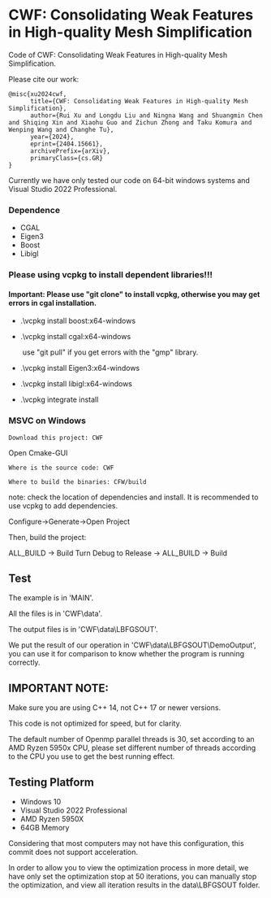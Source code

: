 # CWF: Consolidating Weak Features in High-quality Mesh Simplification

Code of CWF: Consolidating Weak Features in High-quality Mesh Simplification.

Please cite our work:
```
@misc{xu2024cwf,
      title={CWF: Consolidating Weak Features in High-quality Mesh Simplification}, 
      author={Rui Xu and Longdu Liu and Ningna Wang and Shuangmin Chen and Shiqing Xin and Xiaohu Guo and Zichun Zhong and Taku Komura and Wenping Wang and Changhe Tu},
      year={2024},
      eprint={2404.15661},
      archivePrefix={arXiv},
      primaryClass={cs.GR}
}
```

Currently we have only tested our code on 64-bit windows systems and Visual Studio 2022 Professional.

### Dependence

- CGAL
- Eigen3
- Boost
- Libigl

### Please using vcpkg to install dependent libraries!!!

#### Important: Please use  "git clone" to install vcpkg, otherwise you may get errors in cgal installation.

- .\vcpkg install boost:x64-windows
- .\vcpkg install cgal:x64-windows
  
  ​	use "git pull" if you get errors with the "gmp" library.
- .\vcpkg install Eigen3:x64-windows
- .\vcpkg install libigl:x64-windows
- .\vcpkg integrate install

### MSVC on Windows

```
Download this project: CWF
```

Open Cmake-GUI

```
Where is the source code: CWF

Where to build the binaries: CFW/build
```

note: check the location of dependencies and install. It is recommended to use vcpkg to add dependencies.

Configure->Generate->Open Project

Then, build the project:

ALL_BUILD -> Build
Turn Debug to Release -> ALL_BUILD -> Build


## Test

The example is in 'MAIN'.

All the files is in 'CWF\data'.

The output files is in 'CWF\data\LBFGSOUT'.

We put the result of our operation in 'CWF\data\LBFGSOUT\DemoOutput', you can use it for comparison to know whether the program is running correctly.

## IMPORTANT NOTE:

Make sure you are using C++ 14, not C++ 17 or newer versions. 

This code is not optimized for speed, but for clarity.

The default number of Openmp parallel threads is 30, set according to an AMD Ryzen 5950x CPU, please set different number of threads according to the CPU you use to get the best running effect.



## Testing Platform

- Windows 10
- Visual Studio 2022 Professional
- AMD Ryzen 5950X
- 64GB Memory

Considering that most computers may not have this configuration, this commit does not support acceleration.

In order to allow you to view the optimization process in more detail,
we have only set the optimization stop at 50 iterations, you can manually stop the optimization, and view all iteration results in the data\LBFGSOUT folder.

